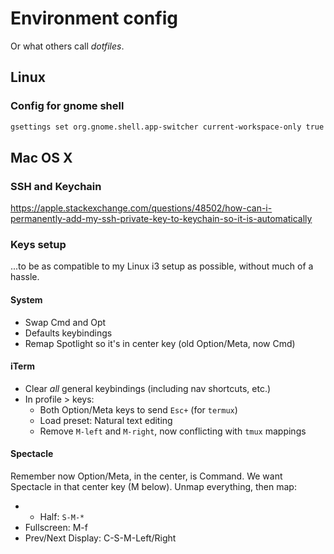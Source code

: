 # Environment config
Or what others call _dotfiles_.

## Linux

### Config for gnome shell

```sh
gsettings set org.gnome.shell.app-switcher current-workspace-only true
```

## Mac OS X

### SSH and Keychain

https://apple.stackexchange.com/questions/48502/how-can-i-permanently-add-my-ssh-private-key-to-keychain-so-it-is-automatically

### Keys setup

...to be as compatible to my Linux i3 setup as possible, without much of a hassle.

#### System
- Swap Cmd and Opt
- Defaults keybindings
- Remap Spotlight so it's in center key (old Option/Meta, now Cmd)

#### iTerm
- Clear _all_ general keybindings (including nav shortcuts, etc.)
- In profile > keys:
  - Both Option/Meta keys to send `Esc+` (for `termux`)
  - Load preset: Natural text editing
  - Remove `M-left` and `M-right`, now conflicting with `tmux` mappings

#### Spectacle
Remember now Option/Meta, in the center, is Command. We want Spectacle in that center key (M below).
Unmap everything, then map:
- * Half: `S-M-*`
- Fullscreen: M-f
- Prev/Next Display: C-S-M-Left/Right

